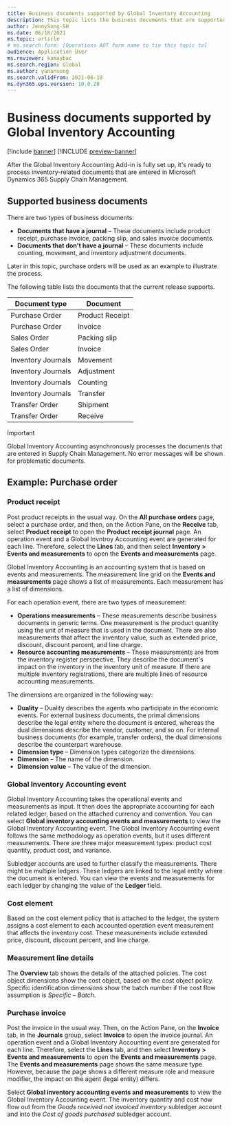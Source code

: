 ```yaml
---
title: Business documents supported by Global Inventory Accounting
description: This topic lists the business documents that are supported by Global Inventory Accounting. It also provides a detailed example for purchase order documents.
author: JennySong-SH
ms.date: 06/18/2021
ms.topic: article
# ms.search.form: [Operations AOT form name to tie this topic to]
audience: Application User
ms.reviewer: kamaybac
ms.search.region: Global
ms.author: yanansong
ms.search.validFrom: 2021-06-18
ms.dyn365.ops.version: 10.0.20
---
```


# Business documents supported by Global Inventory Accounting

[!include [banner](../includes/banner.md)]
[!INCLUDE [preview-banner](../includes/preview-banner.md)]
<!--KFM: Preview until 4/30/2022 -->

After the Global Inventory Accounting Add-in is fully set up, it's ready to process inventory-related documents that are entered in Microsoft Dynamics 365 Supply Chain Management.

## Supported business documents

There are two types of business documents:

- **Documents that have a journal** – These documents include product receipt, purchase invoice, packing slip, and sales invoice documents.
- **Documents that don't have a journal** – These documents include counting, movement, and inventory adjustment documents.

Later in this topic, purchase orders will be used as an example to illustrate the process.

The following table lists the documents that the current release supports.

| Document type      | Document        |
|--------------------|-----------------|
| Purchase Order     | Product Receipt |
| Purchase Order     | Invoice         |
| Sales Order        | Packing slip    |
| Sales Order        | Invoice         |
| Inventory Journals | Movement        |
| Inventory Journals | Adjustment      |
| Inventory Journals | Counting        |
| Inventory Journals | Transfer        |
| Transfer Order     | Shipment        |
| Transfer Order     | Receive         |

> [!IMPORTANT]
> Global Inventory Accounting asynchronously processes the documents that are entered in Supply Chain Management. No error messages will be shown for problematic documents.

## Example: Purchase order

### Product receipt

Post product receipts in the usual way. On the **All purchase orders** page, select a purchase order, and then, on the Action Pane, on the **Receive** tab, select **Product receipt** to open the **Product receipt journal** page. An operation event and a Global Invntroy Accounting event are generated for each line. Therefore, select the **Lines** tab, and then select **Inventory \> Events and measurements** to open the **Events and measurements** page.

Global Inventory Accounting is an accounting system that is based on events and measurements. The measurement line grid on the **Events and measurements** page shows a list of measurements. Each measurement has a list of dimensions.

For each operation event, there are two types of measurement:

- **Operations measurements** – These measurements describe business documents in generic terms. One measurement is the product quantity using the unit of measure that is used in the document. There are also measurements that affect the inventory value, such as extended price, discount, discount percent, and line charge.
- **Resource accounting measurements** – These measurements are from the inventory register perspective. They describe the document's impact on the inventory in the inventory unit of measure. If there are multiple inventory registrations, there are multiple lines of resource accounting measurements.

The dimensions are organized in the following way:

- **Duality** – Duality describes the agents who participate in the economic events. For external business documents, the primal dimensions describe the legal entity where the document is entered, whereas the dual dimensions describe the vendor, customer, and so on. For internal business documents (for example, transfer orders), the dual dimensions describe the counterpart warehouse.
- **Dimension type** – Dimension types categorize the dimensions.
- **Dimension** – The name of the dimension.
- **Dimension value** – The value of the dimension.

### Global Inventory Accounting event

Global Inventory Accounting takes the operational events and measurements as input. It then does the appropriate accounting for each related ledger, based on the attached currency and convention. You can select **Global inventory accounting events and measurements** to view the Global Inventory Accounting event. The Global Inventory Accounting event follows the same methodology as operation events, but it uses different measurements. There are three major measurement types: product cost quantity, product cost, and variance.

Subledger accounts are used to further classify the measurements. There might be multiple ledgers. These ledgers are linked to the legal entity where the document is entered. You can view the events and measurements for each ledger by changing the value of the **Ledger** field.

### Cost element

Based on the cost element policy that is attached to the ledger, the system assigns a cost element to each accounted operation event measurement that affects the inventory cost. These measurements include extended price, discount, discount percent, and line charge.

### Measurement line details

The **Overview** tab shows the details of the attached policies. The cost object dimensions show the cost object, based on the cost object policy. Specific identification dimensions show the batch number if the cost flow assumption is *Specific – Batch*.

### Purchase invoice

Post the invoice in the usual way. Then, on the Action Pane, on the **Invoice** tab, in the **Journals** group, select **Invoice** to open the invoice journal. An operation event and a Global Inventory Accounting event are generated for each line. Therefore, select the **Lines** tab, and then select **Inventory \> Events and measurements** to open the **Events and measurements** page. The **Events and measurements** page shows the same measure type. However, because the page shows a different measure role and measure modifier, the impact on the agent (legal entity) differs.

Select **Global inventory accounting events and measurements** to view the Global Inventory Accounting event. The inventory quantity and cost now flow out from the *Goods received not invoiced inventory* subledger account and into the *Cost of goods purchased* subledger account.
